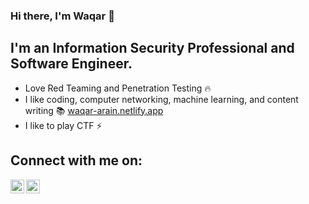 ### Hi there, I'm Waqar 👋

## I'm an Information Security Professional and Software Engineer.
- Love Red Teaming and Penetration Testing 🔥
- I like coding, computer networking, machine learning, and content writing 📚 [waqar-arain.netlify.app](https://waqar-arain.netlify.app/posts/)
- I like to play CTF ⚡️

## Connect with me on:

[<img align="left" alt="Twitter | Twitter" width="22px" src="https://cdn.jsdelivr.net/npm/simple-icons@v3/icons/twitter.svg" />](https://twitter.com/__imaverick)
[<img align="left" alt="LinkedIn | LinkedIn" width="22px" src="https://cdn.jsdelivr.net/npm/simple-icons@v3/icons/linkedin.svg" />](https://www.linkedin.com/in/waqar-arain/)
